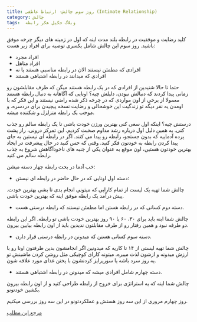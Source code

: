 ```yaml
---
title: روز سوم چالش- ارتباط عاطفی (Intimate Relationship)
category: چالش
tags:  وبلاگ جکیل هکر رابطه
---
```


کلید رضایت و موفقیت در رابطه بلند مدت اینه که اول در زمینه های دیگر چرخه موفق باشید.
روز سوم این چالش شامل یکسری توصیه برای افراد زیر هست:

* افراد مجرد
* افراد متاهل
* افرادی که مطمئن نیستند الان در رابطه مناسبی هستند یا نه
* افرادی که میدانند در رابطه اشتباهی هستند

حتما تا حالا شنیدین از افرادی که در یک رابطه هستند میگن که طرف مقابلشون رو زمانی پیدا کردند که دنبالش نبودن.
دلیلش چیه؟ اونایی که آگاهانه به دنبال رابطه هستند معمولا از برخی از اون مواردی که در چرخه ذکر شده راضی نیستند و این فکر که با اومدن یه نفر دیگه تو زندگیت این خوشحالی و رضایت نسخه پیچیدن برای دردسره. و موجب یک رابطه متزلزل و شکننده میشه.

درستش چیه؟ اینکه اول سعی کنی بهترین ورژن خودت باشی تا یک رابطه سالم رو جذب کنی. به همین دلیل اول درباره رشد مداوم صحبت کردیم.
این تمرکز درونی، راز پشت پرده آدماییه که بدون جستجو، رابطه رو پیدا می کنند‌. اگر در رابطه ای نیستین به جای پیدا کردن رابطه به خودتون فکر کنید.
وقتی که حس کنید در حال پیشرفت در ایجاد بهترین خودتون هستین، اون موقع به عنوان یکی از جنبه های ناخودآگاهش شروع به جذب رابطه سالم می کنید.

خب آدما در بحث رابطه چهار دسته میشن:

* دسته اول اونایی که در حال حاضر در رابطه ای نیستن:

چالش شما تهیه یک لیست از تمام کارایی که میتونی انجام بدی تا بشی بهترین خودت. پیش درآمد یک رابطه موفق اینه که بهترین خودت باشی.

* دسته دوم کسانی که در رابطه هستن اما مطمئن نیستند که رابطه درستی هست.

چالش شما اینه باید برای ۳۰، ۶۰ یا ۹۰ روز بهترین خودت باشی تو رابطه. اگر این رابطه دو طرفه نبود و همین رفتار رو از طرف مقابلتون ندیدین باید از اون رابطه بیایین بیرون.

* دسته سوم کسانی هستن که میدونن در رابطه درستی قرار دارن.

چالش شما تهیه لیستی از ۱۴ تا کاریه که میدونین اگر انجامشون بدین طرفتون اونا رو با ارزش میدونه و ازشون لذت میبره. میتونه کارای کوچیکی مثل روشن کردن ماشینش تو یه روز سرد باشه یا سورپرایز کردنشون با پختن غذای مورد علاقه شون.

* دسته چهارم شامل افرادی میشه که میدونن در رابطه اشتباهی هستند.

چالش شما اینه که یه استراتژی برای خروج از رابطه طراحی کنید و از اون رابطه بیرون بکشین خودتونو.

روز چهارم مروری از این سه روز هستش و عملکردتونو در این سه روز بررسی میکنیم.

[مرجع این مطلب]


[مرجع این مطلب]: https://titaniumsuccess.com/podcast/intimate-relationships/


